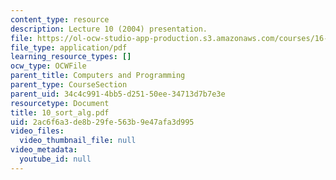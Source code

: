 ```yaml
---
content_type: resource
description: Lecture 10 (2004) presentation.
file: https://ol-ocw-studio-app-production.s3.amazonaws.com/courses/16-01-unified-engineering-i-ii-iii-iv-fall-2005-spring-2006/2ac6f6a3de8b29fe563b9e47afa3d995_10_sort_alg.pdf
file_type: application/pdf
learning_resource_types: []
ocw_type: OCWFile
parent_title: Computers and Programming
parent_type: CourseSection
parent_uid: 34c4c991-4bb5-d251-50ee-34713d7b7e3e
resourcetype: Document
title: 10_sort_alg.pdf
uid: 2ac6f6a3-de8b-29fe-563b-9e47afa3d995
video_files:
  video_thumbnail_file: null
video_metadata:
  youtube_id: null
---
```

